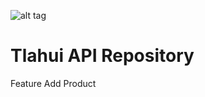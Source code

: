 ![alt tag](https://raw.githubusercontent.com/Tlahui/TlahuiAPI/master/Tlahui.png)



# Tlahui API Repository


Feature Add Product